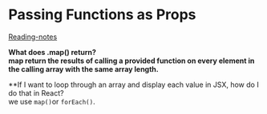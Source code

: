 # Passing Functions as Props

[Reading-notes](https://odehyazan.github.io/reading-notes/)

**What does .map() return?<br>map return the results of calling a provided function on every element in the calling array with the same array length.**

**If I want to loop through an array and display each value in JSX, how do I do that in React?<br>we use `map()`or `forEach()`.